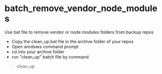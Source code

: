 # batch_remove_vendor_node_modules
Use bat file to remove vendor or node modules folders from backup repos

* Copy the clean_up.bat file in the archive folder of your repos
* Open windows command prompt
* cd into your archive folder
* run "clean_up" batch file by command
> clean_up
